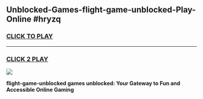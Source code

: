 
## Unblocked-Games-flight-game-unblocked-Play-Online #hryzq
<h3>
<a href="https://news.freeplayer.one?title=flight-game-unblocked&ref=3">CLICK TO PLAY</a></h3>
<hr>

<h3>
<a href="https://news.freeplayer.one?title=flight-game-unblocked&ref=3">CLICK 2 PLAY</a>
  
</h3>

<a href="https://news.freeplayer.one?title=flight-game-unblocked&ref=3"><img src="https://clearcache.store/games.png"></a>


**flight-game-unblocked games unblocked: Your Gateway to Fun and Accessible Online Gaming**
